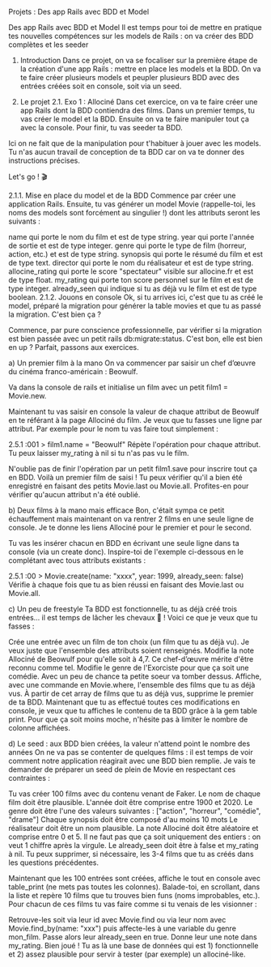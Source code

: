 Projets : Des app Rails avec BDD et Model
  
Des app Rails avec BDD et Model
Il est temps pour toi de mettre en pratique tes nouvelles compétences sur les models de Rails : on va créer des BDD complètes et les seeder

1. Introduction
Dans ce projet, on va se focaliser sur la première étape de la création d'une app Rails : mettre en place les models et la BDD. On va te faire créer plusieurs models et peupler plusieurs BDD avec des entrées créées soit en console, soit via un seed.

2. Le projet
2.1. Exo 1 : Allociné
Dans cet exercice, on va te faire créer une app Rails dont la BDD contiendra des films. Dans un premier temps, tu vas créer le model et la BDD. Ensuite on va te faire manipuler tout ça avec la console. Pour finir, tu vas seeder ta BDD.

Ici on ne fait que de la manipulation pour t'habituer à jouer avec les models. Tu n'as aucun travail de conception de ta BDD car on va te donner des instructions précises.

Let's go ! 🎬

2.1.1. Mise en place du model et de la BDD
Commence par créer une application Rails. Ensuite, tu vas générer un model Movie (rappelle-toi, les noms des models sont forcément au singulier !) dont les attributs seront les suivants :

name qui porte le nom du film et est de type string.
year qui porte l'année de sortie et est de type integer.
genre qui porte le type de film (horreur, action, etc.) et est de type string.
synopsis qui porte le résumé du film et est de type text.
director qui porte le nom du réalisateur et est de type string.
allocine_rating qui porte le score "spectateur" visible sur allocine.fr et est de type float.
my_rating qui porte ton score personnel sur le film et est de type integer.
already_seen qui indique si tu as déjà vu le film et est de type boolean.
2.1.2. Jouons en console
Ok, si tu arrives ici, c'est que tu as créé le model, préparé la migration pour générer la table movies et que tu as passé la migration. C'est bien ça ?

Commence, par pure conscience professionnelle, par vérifier si la migration est bien passée avec un petit rails db:migrate:status. C'est bon, elle est bien en up ? Parfait, passons aux exercices.

a) Un premier film à la mano
On va commencer par saisir un chef d’œuvre du cinéma franco-américain : Beowulf.

Va dans la console de rails et initialise un film avec un petit film1 = Movie.new.

Maintenant tu vas saisir en console la valeur de chaque attribut de Beowulf en te référant à la page Allociné du film. Je veux que tu fasses une ligne par attribut. Par exemple pour le nom tu vas faire tout simplement :

2.5.1 :001 > film1.name = "Beowulf"
Répète l'opération pour chaque attribut. Tu peux laisser my_rating à nil si tu n'as pas vu le film.

N'oublie pas de finir l'opération par un petit film1.save pour inscrire tout ça en BDD. Voilà un premier film de saisi ! Tu peux vérifier qu'il a bien été enregistré en faisant des petits Movie.last ou Movie.all. Profites-en pour vérifier qu'aucun attribut n'a été oublié.

b) Deux films à la mano mais efficace
Bon, c'était sympa ce petit échauffement mais maintenant on va rentrer 2 films en une seule ligne de console. Je te donne les liens Allociné pour le premier et pour le second.

Tu vas les insérer chacun en BDD en écrivant une seule ligne dans ta console (via un create donc). Inspire-toi de l'exemple ci-dessous en le complétant avec tous attributs existants :

2.5.1 :00 > Movie.create(name: "xxxx", year: 1999, already_seen: false)
Vérifie à chaque fois que tu as bien réussi en faisant des Movie.last ou Movie.all.

c) Un peu de freestyle
Ta BDD est fonctionnelle, tu as déjà créé trois entrées… il est temps de lâcher les chevaux 🐎 ! Voici ce que je veux que tu fasses :

Crée une entrée avec un film de ton choix (un film que tu as déjà vu). Je veux juste que l'ensemble des attributs soient renseignés.
Modifie la note Allociné de Beowulf pour qu'elle soit à 4,7. Ce chef-d’œuvre mérite d'être reconnu comme tel.
Modifie le genre de l'Exorciste pour que ça soit une comédie. Avec un peu de chance ta petite soeur va tomber dessus.
Affiche, avec une commande en Movie.where, l'ensemble des films que tu as déjà vus.
À partir de cet array de films que tu as déjà vus, supprime le premier de ta BDD.
Maintenant que tu as effectué toutes ces modifications en console, je veux que tu affiches le contenu de ta BDD grâce à la gem table print. Pour que ça soit moins moche, n'hésite pas à limiter le nombre de colonne affichées.

d) Le seed : aux BDD bien créées, la valeur n'attend point le nombre des années
On ne va pas se contenter de quelques films : il est temps de voir comment notre application réagirait avec une BDD bien remplie. Je vais te demander de préparer un seed de plein de Movie en respectant ces contraintes :

Tu vas créer 100 films avec du contenu venant de Faker.
Le nom de chaque film doit être plausible.
L'année doit être comprise entre 1900 et 2020.
Le genre doit être l'une des valeurs suivantes : ["action", "horreur", "comédie", "drame"]
Chaque synopsis doit être composé d'au moins 10 mots
Le réalisateur doit être un nom plausible.
La note Allociné doit être aléatoire et comprise entre 0 et 5. Il ne faut pas que ça soit uniquement des entiers : on veut 1 chiffre après la virgule.
Le already_seen doit être à false et my_rating à nil.
Tu peux supprimer, si nécessaire, les 3-4 films que tu as créés dans les questions précédentes.

Maintenant que les 100 entrées sont créées, affiche le tout en console avec table_print (ne mets pas toutes les colonnes). Balade-toi, en scrollant, dans la liste et repère 10 films que tu trouves bien funs (noms improbables, etc.). Pour chacun de ces films tu vas faire comme si tu venais de les visionner :

Retrouve-les soit via leur id avec Movie.find ou via leur nom avec Movie.find_by(name: "xxx") puis affecte-les à une variable du genre mon_film.
Passe alors leur already_seen en true.
Donne leur une note dans my_rating.
Bien joué ! Tu as là une base de données qui est 1) fonctionnelle et 2) assez plausible pour servir à tester (par exemple) un allociné-like.





